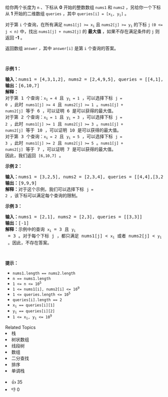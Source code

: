 <p>给你两个长度为 <code>n</code> 、下标从 <strong>0</strong> 开始的整数数组 <code>nums1</code> 和 <code>nums2</code> ，另给你一个下标从 <strong>1</strong> 开始的二维数组 <code>queries</code> ，其中 <code>queries[i] = [x<sub>i</sub>, y<sub>i</sub>]</code> 。</p>

<p>对于第 <code>i</code> 个查询，在所有满足 <code>nums1[j] &gt;= x<sub>i</sub></code> 且 <code>nums2[j] &gt;= y<sub>i</sub></code> 的下标 <code>j</code> <code>(0 &lt;= j &lt; n)</code> 中，找出 <code>nums1[j] + nums2[j]</code> 的 <strong>最大值</strong> ，如果不存在满足条件的 <code>j</code> 则返回 <strong>-1</strong> 。</p>

<p>返回数组<em> </em><code>answer</code><em> ，</em>其中<em> </em><code>answer[i]</code><em> </em>是第 <code>i</code> 个查询的答案。</p>

<p>&nbsp;</p>

<p><strong>示例 1：</strong></p>

<pre><strong>输入：</strong>nums1 = [4,3,1,2], nums2 = [2,4,9,5], queries = [[4,1],[1,3],[2,5]]
<strong>输出：</strong>[6,10,7]
<strong>解释：</strong>
对于第 1 个查询：<span><code>x<sub>i</sub> = 4</code></span>&nbsp;且&nbsp;<span><code>y<sub>i</sub> = 1</code></span> ，可以选择下标&nbsp;<span><code>j = 0</code></span>&nbsp;，此时 <span><code>nums1[j] &gt;= 4</code></span>&nbsp;且&nbsp;<span><code>nums2[j] &gt;= 1</code></span> 。<span><code>nums1[j] + nums2[j]</code></span>&nbsp;等于 6 ，可以证明 6 是可以获得的最大值。
对于第 2 个查询：<span><code>x<sub>i</sub> = 1</code></span>&nbsp;且&nbsp;<span><code>y<sub>i</sub> = 3</code></span> ，可以选择下标&nbsp;<span><code>j = 2</code></span>&nbsp;，此时 <span><code>nums1[j] &gt;= 1</code></span>&nbsp;且&nbsp;<span><code>nums2[j] &gt;= 3</code></span> 。<span><code>nums1[j] + nums2[j]</code></span>&nbsp;等于 10 ，可以证明 10 是可以获得的最大值。
对于第 3 个查询：<span><code>x<sub>i</sub> = 2</code></span>&nbsp;且&nbsp;<span><code>y<sub>i</sub> = 5</code></span> ，可以选择下标&nbsp;<span><code>j = 3</code></span>&nbsp;，此时 <span><code>nums1[j] &gt;= 2</code></span>&nbsp;且&nbsp;<span><code>nums2[j] &gt;= 5</code></span> 。<span><code>nums1[j] + nums2[j]</code></span>&nbsp;等于 7 ，可以证明 7 是可以获得的最大值。
因此，我们返回&nbsp;<span><code>[6,10,7]</code></span> 。
</pre>

<p><strong>示例 2：</strong></p>

<pre><strong>输入：</strong>nums1 = [3,2,5], nums2 = [2,3,4], queries = [[4,4],[3,2],[1,1]]
<strong>输出：</strong>[9,9,9]
<strong>解释：</strong>对于这个示例，我们可以选择下标&nbsp;<span><code>j = 2</code></span>&nbsp;，该下标可以满足每个查询的限制。
</pre>

<p><strong>示例 3：</strong></p>

<pre><strong>输入：</strong>nums1 = [2,1], nums2 = [2,3], queries = [[3,3]]
<strong>输出：</strong>[-1]
<strong>解释：</strong>示例中的查询 <span><code>x<sub>i</sub></code></span> = 3 且 <span><code>y<sub>i</sub></code></span> = 3 。对于每个下标 j ，都只满足 nums1[j] &lt; <span><code>x<sub>i</sub></code></span> 或者 nums2[j] &lt; <span><code>y<sub>i</sub></code></span> 。因此，不存在答案。 
</pre>

<p>&nbsp;</p>

<p><strong>提示：</strong></p>

<ul> 
 <li><code>nums1.length == nums2.length</code>&nbsp;</li> 
 <li><code>n ==&nbsp;nums1.length&nbsp;</code></li> 
 <li><code>1 &lt;= n &lt;= 10<sup>5</sup></code></li> 
 <li><code>1 &lt;= nums1[i], nums2[i] &lt;= 10<sup>9</sup>&nbsp;</code></li> 
 <li><code>1 &lt;= queries.length &lt;= 10<sup>5</sup></code></li> 
 <li><code>queries[i].length ==&nbsp;2</code></li> 
 <li><code>x<sub>i</sub>&nbsp;== queries[i][1]</code></li> 
 <li><code>y<sub>i</sub> == queries[i][2]</code></li> 
 <li><code>1 &lt;= x<sub>i</sub>, y<sub>i</sub> &lt;= 10<sup>9</sup></code></li> 
</ul>

<div><div>Related Topics</div><div><li>栈</li><li>树状数组</li><li>线段树</li><li>数组</li><li>二分查找</li><li>排序</li><li>单调栈</li></div></div><br><div><li>👍 35</li><li>👎 0</li></div>